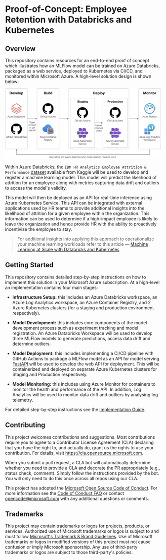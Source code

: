 # Proof-of-Concept: Employee Retention with Databricks and Kubernetes

## Overview

This repository contains resources for an end-to-end proof of concept which illustrates how an MLFlow model can be trained on Azure Databricks, packaged as a web service, deployed to Kubernetes via CI/CD, and monitored within Microsoft Azure. A high-level solution design is shown below:

![workflow](.github/docs/images/workflow.png)

Within Azure Databricks, the `IBM HR Analytics Employee Attrition & Performance` [dataset](https://www.kaggle.com/pavansubhasht/ibm-hr-analytics-attrition-dataset) available from Kaggle will be used to develop and register a machine learning model. This model will predict the likelihood of attrition for an employee along with metrics capturing data drift and outliers to access the model's validity.

This model will then be deployed as an API for real-time inference using Azure Kubernetes  Service. This API can be integrated with external applications used by HR teams to provide additional insights into the likelihood of attrition for a given employee within the organization. This information can be used to determine if a high-impact employee is likely to leave the organization and hence provide HR with the ability to proactively incentivize the employee to stay.

> For additional insights into applying this approach to operationalize your machine learning workloads refer to this article — [Machine Learning at Scale with Databricks and Kubernetes](https://techcommunity.microsoft.com/t5/azure-ai-blog/machine-learning-at-scale-with-databricks-and-kubernetes/ba-p/3056539)

## Getting Started

This repository contains detailed step-by-step instructions on how to implement this solution in your Microsoft Azure subscription. At a high-level an implementation contains four main stages:

- **Infrastructure Setup:** this includes an Azure Databricks workspace, an Azure Log Analytics workspace, an Azure Container Registry, and 2 Azure Kubernetes clusters (for a staging and production environment respectively).

- **Model Development:** this includes core components of the model development process such as experiment tracking and model registration. An Azure Databricks Workspace will be used to develop three MLFlow models to generate predictions, access data drift and determine outliers.

- **Model Deployment:** this includes implementing a CI/CD pipeline with GitHub Actions to package a MLFlow model as an API for model serving. [FastAPI](https://fastapi.tiangolo.com) will be used to develop the web API for deployment. This will be containerized and deployed on separate Azure Kubernetes clusters for Staging and Production respectively.

- **Model Monitoring:** this includes using Azure Monitor for containers to monitor the health and performance of the API. In addition, Log Analytics will be used to monitor data drift and outliers by analysing log telemetry.

For detailed step-by-step instructions see the [Implementation Guide](.github/docs/implementation-guide.md).

## Contributing

This project welcomes contributions and suggestions.  Most contributions require you to agree to a
Contributor License Agreement (CLA) declaring that you have the right to, and actually do, grant us
the rights to use your contribution. For details, visit https://cla.opensource.microsoft.com.

When you submit a pull request, a CLA bot will automatically determine whether you need to provide
a CLA and decorate the PR appropriately (e.g., status check, comment). Simply follow the instructions
provided by the bot. You will only need to do this once across all repos using our CLA.

This project has adopted the [Microsoft Open Source Code of Conduct](https://opensource.microsoft.com/codeofconduct/).
For more information see the [Code of Conduct FAQ](https://opensource.microsoft.com/codeofconduct/faq/) or
contact [opencode@microsoft.com](mailto:opencode@microsoft.com) with any additional questions or comments.

## Trademarks

This project may contain trademarks or logos for projects, products, or services. Authorized use of Microsoft 
trademarks or logos is subject to and must follow 
[Microsoft's Trademark & Brand Guidelines](https://www.microsoft.com/en-us/legal/intellectualproperty/trademarks/usage/general).
Use of Microsoft trademarks or logos in modified versions of this project must not cause confusion or imply Microsoft sponsorship.
Any use of third-party trademarks or logos are subject to those third-party's policies.
